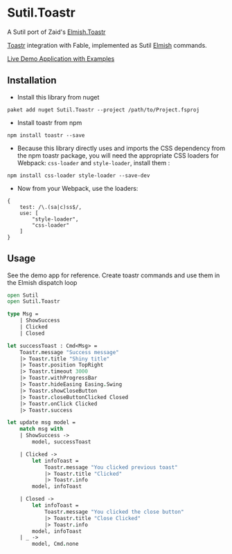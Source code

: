 # Sutil.Toastr

A Sutil port of Zaid's [Elmish.Toastr](https://github.com/Zaid-Ajaj/Elmish.Toastr)

[Toastr](https://github.com/CodeSeven/toastr) integration with Fable, implemented as Sutil [Elmish](https://github.com/fable-elmish/elmish) commands.

[Live Demo Application with Examples](https://davedawkins.github.io/Sutil.Toastr/)

## Installation
- Install this library from nuget
```
paket add nuget Sutil.Toastr --project /path/to/Project.fsproj
```
- Install toastr from npm
```
npm install toastr --save
```
- Because this library directly uses and imports the CSS dependency from the npm toastr package, you will need the appropriate CSS loaders for Webpack: `css-loader` and `style-loader`, install them :
```
npm install css-loader style-loader --save-dev
```
- Now from your Webpack, use the loaders:
```
{
    test: /\.(sa|c)ss$/,
    use: [
        "style-loader",
        "css-loader"
    ]
}
```

## Usage
See the demo app for reference. Create toastr commands and use them in the Elmish dispatch loop

```fs
open Sutil
open Sutil.Toastr

type Msg =
    | ShowSuccess
    | Clicked
    | Closed

let successToast : Cmd<Msg> =
    Toastr.message "Success message"
    |> Toastr.title "Shiny title"
    |> Toastr.position TopRight
    |> Toastr.timeout 3000
    |> Toastr.withProgressBar
    |> Toastr.hideEasing Easing.Swing
    |> Toastr.showCloseButton
    |> Toastr.closeButtonClicked Closed
    |> Toastr.onClick Clicked
    |> Toastr.success

let update msg model =
    match msg with
    | ShowSuccess ->
        model, successToast

    | Clicked ->
        let infoToast =
            Toastr.message "You clicked previous toast"
            |> Toastr.title "Clicked"
            |> Toastr.info
        model, infoToast

    | Closed ->
        let infoToast =
            Toastr.message "You clicked the close button"
            |> Toastr.title "Close Clicked"
            |> Toastr.info
        model, infoToast
    | _ ->
        model, Cmd.none
```

